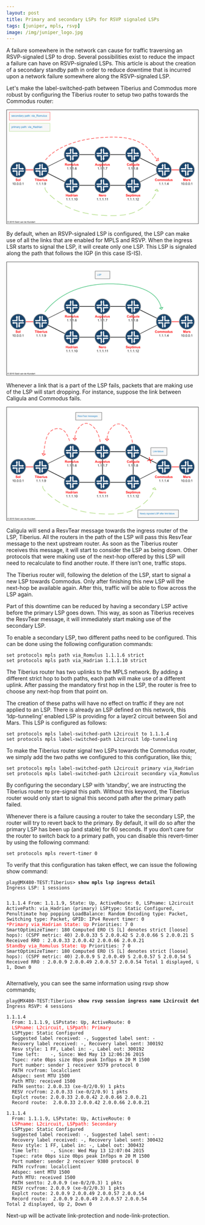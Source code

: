 ```yaml
---
layout: post
title: Primary and secondary LSPs for RSVP signaled LSPs
tags: [juniper, mpls, rsvp]
image: /img/juniper_logo.jpg
---
```

   
<p>
A failure somewhere in the network can cause for traffic traversing an RSVP-signaled LSP to drop. 
Several possibilities exist to reduce the impact a failure can have on RSVP-signaled LSPs. 
This article is about the creation of a secondary standby path in order to reduce downtime that is incurred upon a network failure somewhere along the RSVP-signaled LSP.
</p>      
<p>
Let's make the label-switched-path between Tiberius and Commodus more robust by configuring the Tiberius router to setup two paths towards the Commodus router:
</p>

![RSVP primary and secondary LSPs](/img/rsvp-secondary-lsp-1.png "RSVP primary and secondary LSPs") 

<p>
By default, when an RSVP-signaled LSP is configured, the LSP can make use of all the links that are enabled for MPLS and RSVP. When the ingress LSR starts to signal the LSP, it will create only one LSP. This LSP is signaled along the path that follows the IGP (in this case IS-IS).
</p>

![RSVP primary and secondary LSPs](/img/rsvp-secondary-lsp-2.png "RSVP primary and secondary LSPs") 

<p>
Whenever a link that is a part of the LSP fails, packets that are making use of the LSP will start dropping. For instance, suppose the link between Caligula and Commodus fails. 
</p>
               
![RSVP primary and secondary LSPs](/img/rsvp-secondary-lsp-3.png "RSVP primary and secondary LSPs") 

 
<p>
Caligula will send a ResvTear message towards the ingress router of the LSP, Tiberius. All the routers in the path of the LSP will pass this ResvTear message to the next upstream router. As soon as the Tiberius router receives this message, it will start to consider the LSP as being down. Other protocols that were making use of the next-hop offered by this LSP will need to recalculate to find another route. If there isn’t one, traffic stops.
</p>
<p>
The Tiberius router will, following the deletion of the LSP, start to signal a new LSP towards Commodus. 
Only after finishing this new LSP will the next-hop be available again. After this, traffic will be able to flow across the LSP again.
</p>
<p>
Part of this downtime can be reduced by having a secondary LSP active before the primary LSP goes down. 
This way, as soon as Tiberius receives the ResvTear message, it will immediately start making use of the secondary LSP.
</p>   
<p>
To enable a secondary LSP, two different paths need to be configured.  This can be done using the following configuration commands:
</p>
<pre style="font-size:12px">
set protocols mpls path via_Romulus 1.1.1.6 strict
set protocols mpls path via_Hadrian 1.1.1.10 strict                
</pre>
<p>
The Tiberius router has two uplinks to the MPLS network.
By adding a different strict hop to both paths, each path will make use of a different uplink.
After passing the mandatory first hop in the LSP, the router is free to choose any next-hop from that point on. 
</p>
<p>
The creation of these paths will have no effect on traffic if they are not applied to an LSP. There is already an LSP defined on this network, this ‘ldp-tunneling’ enabled LSP is providing for a layer2 circuit between Sol and Mars. This LSP is configured as follows:
</p>
<pre style="font-size:12px">
set protocols mpls label-switched-path L2circuit to 1.1.1.4
set protocols mpls label-switched-path L2circuit ldp-tunneling                    
</pre>
<p>
To make the Tiberius router signal two LSPs towards the Commodus router, we simply add the two paths we configured to this configuration, like this;
</p>
<pre style="font-size:12px">
set protocols mpls label-switched-path L2circuit primary via_Hadrian
set protocols mpls label-switched-path L2circuit secondary via_Romulus <font color='red'>standby</font>				
</pre>
<p>
By configuring the secondary LSP with ‘standby’, we are instructing the Tiberius router to pre-signal this path. Without this keyword, the Tiberius router would only start to signal this second path after the primary path failed.
</p>
<p>
Whenever there is a failure causing a router to take the secondary LSP, the router will try to revert back to the primary. By default, it will do so after the primary LSP has been up (and stable) for 60 seconds. If you don’t care for the router to switch back to a primary path, you can disable this revert-timer by using the following command:
</p>
<pre style="font-size:12px">
set protocols mpls revert-timer 0
</pre>
<p>
To verify that this configuration has taken effect, we can issue the following show command:
</p>
<pre style="font-size:12px">
play@MX480-TEST:Tiberius> <b>show mpls lsp ingress detail</b>
Ingress LSP: 1 sessions

1.1.1.4
  From: 1.1.1.9, State: Up, ActiveRoute: 0, LSPname: L2circuit
  ActivePath: via_Hadrian (primary)
  LSPtype: Static Configured, Penultimate hop popping
  LoadBalance: Random
  Encoding type: Packet, Switching type: Packet, GPID: IPv4
  Revert timer: 0
 <font color='red'>*Primary   via_Hadrian      State: Up</font>
    Priorities: 7 0
    SmartOptimizeTimer: 180
    Computed ERO (S [L] denotes strict [loose] hops): (CSPF metric: 40)
 2.0.0.33 S 2.0.0.42 S 2.0.0.66 S 2.0.0.21 S
    Received RRO :
          2.0.0.33 2.0.0.42 2.0.0.66 2.0.0.21
  <font color='red'>Standby   via_Romulus      State: Up</font>
    Priorities: 7 0
    SmartOptimizeTimer: 180
    Computed ERO (S [L] denotes strict [loose] hops): (CSPF metric: 40)
 2.0.0.9 S 2.0.0.49 S 2.0.0.57 S 2.0.0.54 S
    Received RRO :
          2.0.0.9 2.0.0.49 2.0.0.57 2.0.0.54
Total 1 displayed, Up 1, Down 0
</pre>
<p>
Alternatively, you can see the same information using rsvp show commands;
</p>

<pre style="font-size:12px">
play@MX480-TEST:Tiberius> <b>show rsvp session ingress name L2circuit detail</b>
Ingress RSVP: 4 sessions

1.1.1.4
  From: 1.1.1.9, LSPstate: Up, ActiveRoute: 0
  <font color='red'>LSPname: L2circuit, LSPpath: Primary</font>
  LSPtype: Static Configured
  Suggested label received: -, Suggested label sent: -
  Recovery label received: -, Recovery label sent: 300192
  Resv style: 1 FF, Label in: -, Label out: 300192
  Time left:    -, Since: Wed May 13 12:06:36 2015
  Tspec: rate 0bps size 0bps peak Infbps m 20 M 1500
  Port number: sender 1 receiver 9379 protocol 0
  PATH rcvfrom: localclient
  Adspec: sent MTU 1500
  Path MTU: received 1500
  PATH sentto: 2.0.0.33 (xe-0/2/0.9) 1 pkts
  RESV rcvfrom: 2.0.0.33 (xe-0/2/0.9) 1 pkts
  Explct route: 2.0.0.33 2.0.0.42 2.0.0.66 2.0.0.21
  Record route: <self> 2.0.0.33 2.0.0.42 2.0.0.66 2.0.0.21

1.1.1.4
  From: 1.1.1.9, LSPstate: Up, ActiveRoute: 0
  <font color='red'>LSPname: L2circuit, LSPpath: Secondary</font>
  LSPtype: Static Configured
  Suggested label received: -, Suggested label sent: -
  Recovery label received: -, Recovery label sent: 300432
  Resv style: 1 FF, Label in: -, Label out: 300432
  Time left:    -, Since: Wed May 13 12:07:04 2015
  Tspec: rate 0bps size 0bps peak Infbps m 20 M 1500
  Port number: sender 2 receiver 9380 protocol 0
  PATH rcvfrom: localclient
  Adspec: sent MTU 1500
  Path MTU: received 1500
  PATH sentto: 2.0.0.9 (xe-0/2/0.3) 1 pkts
  RESV rcvfrom: 2.0.0.9 (xe-0/2/0.3) 1 pkts
  Explct route: 2.0.0.9 2.0.0.49 2.0.0.57 2.0.0.54
  Record route: <self> 2.0.0.9 2.0.0.49 2.0.0.57 2.0.0.54
Total 2 displayed, Up 2, Down 0
</pre>


<p>
Next-up will be activate link-protection and node-link-protection.
</p>
